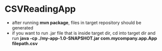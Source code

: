 # CSVReadingApp

- after running **mvn package**, files in target repository should be generated
- if you want to run .jar file that is inside target dir, cd into target dir and run **java -cp ./my-app-1.0-SNAPSHOT.jar com.mycompany.app.App filepath.csv**
